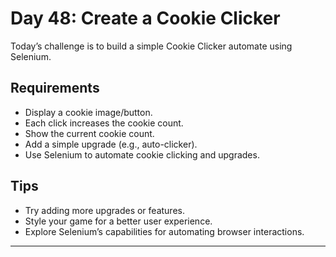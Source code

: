 # Day 48: Create a Cookie Clicker

Today’s challenge is to build a simple Cookie Clicker automate using Selenium.

## Requirements

- Display a cookie image/button.
- Each click increases the cookie count.
- Show the current cookie count.
- Add a simple upgrade (e.g., auto-clicker).
- Use Selenium to automate cookie clicking and upgrades.

## Tips

- Try adding more upgrades or features.
- Style your game for a better user experience.
- Explore Selenium’s capabilities for automating browser interactions.

---
